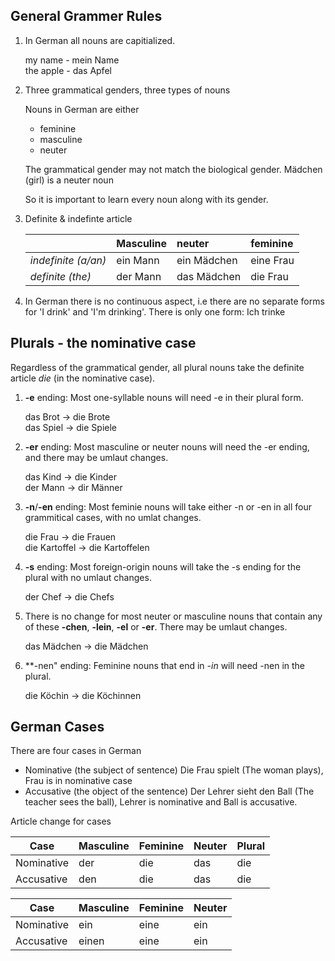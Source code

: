 ## General Grammer Rules

1. In German all nouns are capitialized. 

   my name - mein Name  
   the apple - das Apfel  

1. Three grammatical genders, three types of nouns

   Nouns in German are either
      * feminine
      * masculine
      * neuter

   The grammatical gender may not match the biological gender. Mädchen (girl) is a neuter noun

   So it is important to learn every noun along with its gender.

1. Definite & indefinte article

   |  | Masculine | neuter | feminine |
   |--|-----------|:--------|:----------|
   | *indefinite (a/an)* | ein Mann | ein Mädchen | eine Frau |
   | *definite (the)* | der Mann | das Mädchen | die Frau |


1. In German there is no continuous aspect, i.e there are no separate forms for 'I drink' and 'I'm drinking'. 
   There is only one form: Ich trinke

## Plurals - the nominative case

Regardless of the grammatical gender, all plural nouns take the definite article *die* (in the nominative case).

1. **-e** ending: Most one-syllable nouns will need  -e in their plural form.

   das Brot -> die Brote  
   das Spiel -> die Spiele  

1. **-er** ending: Most masculine or neuter nouns will need the -er ending, and there may be umlaut changes.

   das Kind -> die Kinder  
   der Mann -> dir Männer  

1. **-n**/**-en** ending: Most feminie nouns will take either  -n or -en in all four grammitical cases, with no umlat changes.

   die Frau -> die Frauen  
   die Kartoffel -> die Kartoffelen  

1. **-s** ending: Most foreign-origin nouns will take the -s ending for the plural with no umlaut changes.

   der Chef -> die Chefs

1. There is no change for most neuter or masculine nouns that contain any of these **-chen**, **-lein**, **-el** or **-er**. There may be umlaut changes.

   das Mädchen -> die Mädchen

1. **-nen" ending: Feminine nouns that end in *-in* will need -nen in the plural. 

   die Köchin -> die Köchinnen

## German Cases
There are four cases in German

* Nominative (the subject of sentence)
   Die Frau spielt (The woman plays), Frau is in nominative case
* Accusative (the object of the sentence)
   Der Lehrer sieht den Ball (The teacher sees the ball), Lehrer is nominative and Ball is accusative.

Article change for cases

   | Case | Masculine | Feminine | Neuter | Plural |
   |------|-----------|----------|--------|--------|
   | Nominative | der | die | das | die |
   | Accusative | den | die | das | die |


   | Case | Masculine | Feminine | Neuter |
   |------|-----------|----------|--------|
   | Nominative | ein | eine | ein |
   | Accusative | einen | eine | ein |